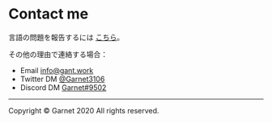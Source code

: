 # Contact me

言語の問題を報告するには [こちら](https://github.com/Garnet3106/chestnut/issues/)。

その他の理由で連絡する場合：

- Email [info@gant.work](mailto:info@gant.work)
- Twitter DM [@Garnet3106](https://twitter.com/Garnet3106/)
- Discord DM [Garnet#9502](http://discord.com/)

---

Copyright © Garnet 2020 All rights reserved.
